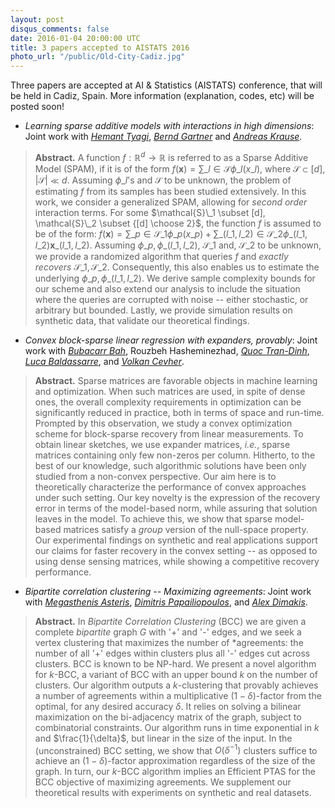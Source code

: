 ```yaml
---
layout: post
disqus_comments: false
date: 2016-01-04 20:00:00 UTC
title: 3 papers accepted to AISTATS 2016
photo_url: "/public/Old-City-Cadiz.jpg"
---
```


Three papers are accepted at AI & Statistics (AISTATS) conference, that will be held
in Cadiz, Spain. More information (explanation, codes, etc) will be posted soon!

- *Learning sparse additive models with interactions in high dimensions*: 
Joint work with [*Hemant Tyagi*](http://people.inf.ethz.ch/htyagi/), [*Bernd Gartner*](http://people.inf.ethz.ch/gaertner/) 
and [*Andreas Krause*](https://las.inf.ethz.ch/krausea).

>**Abstract.** 
>A function $f: \mathbb{R}^d \rightarrow \mathbb{R}$ is referred to as a Sparse Additive Model (SPAM), if it is of the
form $f(\mathbf{x}) = \sum\_{l \in \mathcal{S}}\phi\_{l}(x\_l)$, where $\mathcal{S} \subset [d]$, $|\mathcal{S}| \ll d$.
Assuming $\phi\_l$'s and $\mathcal{S}$ to be unknown, the problem of estimating $f$ from its samples has been
studied extensively. In this work, we consider a generalized SPAM, allowing for *second order* interaction terms.
For some $\mathcal{S}\_1 \subset [d], \mathcal{S}\_2 \subset {[d] \choose 2}$, the function $f$ is assumed to be of the form: 
$f(\mathbf{x}) = \sum\_{p \in \mathcal{S}\_1}\phi\_{p} (x\_p) + \sum\_{(l\_1, l\_2) \in \mathcal{S}\_2}\phi\_{(l\_1, l\_2)} \mathbf{x}\_{(l\_1, l\_2)}.$
Assuming $\phi\_{p},\phi\_{(l\_1, l\_2)}$, $\mathcal{S}\_1$ and, $\mathcal{S}\_2$ to be unknown,
we provide a randomized algorithm that queries $f$ and *exactly recovers* $\mathcal{S}\_1,\mathcal{S}\_2$. Consequently, this also enables us to estimate the underlying 
$\phi\_p, \phi\_{(l\_1, l\_2)}$. We derive sample complexity bounds for our scheme and also extend our analysis
to include the situation where the queries are corrupted with noise -- either stochastic, 
or arbitrary but bounded. Lastly, we provide simulation results on synthetic data, that
validate our theoretical findings.

- *Convex block-sparse linear regression with expanders, provably*:
Joint work with [*Bubacarr Bah*](https://www.ma.utexas.edu/users/bah/), Rouzbeh Hasheminezhad, [*Quoc Tran-Dinh*](http://trandinhquoc.com/), 
[*Luca Baldassarre*](http://people.epfl.ch/226590), and [*Volkan Cevher*](http://lions.epfl.ch/cms/site/lions2/lang/en/volkan.cevher).

>**Abstract.** 
>Sparse matrices are favorable objects in machine learning and optimization. When such matrices are used, 
in spite of dense ones, the overall complexity requirements in optimization can be significantly reduced 
in practice, both in terms of space and run-time. Prompted by this observation, we study a convex optimization scheme for block-sparse recovery from 
linear measurements. To obtain linear sketches, we use expander matrices, *i.e.*, sparse matrices containing only 
few non-zeros per column. Hitherto, to the best of our knowledge, such algorithmic solutions have 
been only studied from a non-convex perspective. Our aim here is to theoretically characterize the 
performance of convex approaches under such setting. 
>Our key novelty is the expression of the recovery error in terms of the model-based norm, while 
assuring that solution leaves in the model. To achieve this, we show that sparse model-based matrices satisfy a *group* version of the null-space property. 
Our experimental findings on synthetic and real applications support our claims for faster 
recovery in the convex setting -- as opposed to using dense sensing matrices, while showing a competitive recovery performance. 

- *Bipartite correlation clustering -- Maximizing agreements*:
Joint work with [*Megasthenis Asteris*](http://megasthenis.github.io), [*Dimitris Papailiopoulos*](http://www.eecs.berkeley.edu/~dimitrisp/), 
and [*Alex Dimakis*](http://users.ece.utexas.edu/~dimakis/).

>**Abstract.** 
>In *Bipartite Correlation Clustering* (BCC)
we are given a complete *bipartite* graph $G$ with '+' and '-' edges,
and we seek a vertex clustering that maximizes the number of *agreements:
the number of all '+' edges within clusters plus all '-' edges cut across clusters.
BCC is known to be NP-hard.
>We present a novel algorithm for $k$-BCC, a variant of BCC with an upper bound $k$ on the number of clusters.
Our algorithm outputs a $k$-clustering that provably achieves a number of agreements within a multiplicative ${(1-\delta)}$-factor from the optimal, for any desired accuracy $\delta$.
It relies on solving a bilinear maximization on the bi-adjacency matrix of the graph, subject to combinatorial constraints.
Our algorithm runs in time exponential in $k$ and $\frac{1}{\delta}$, but linear in the size of the input.
>In the (unconstrained) BCC setting, we show that $O(\delta^{-1})$ clusters suffice to achieve an ${(1-\delta)}$-factor approximation regardless of the size of the graph.
In turn, our $k$-BCC algorithm implies an Efficient PTAS for the BCC objective of maximizing agreements.
We supplement our theoretical results with experiments on synthetic and real datasets.